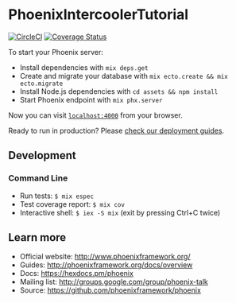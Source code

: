 # PhoenixIntercoolerTutorial

[![CircleCI](https://circleci.com/gh/kimlindholm/phoenix_intercooler_tutorial/tree/integration_tests.svg?style=shield)](https://circleci.com/gh/kimlindholm/phoenix_intercooler_tutorial/tree/integration_tests)
[![Coverage Status](https://coveralls.io/repos/github/kimlindholm/phoenix_intercooler_tutorial/badge.svg?branch=integration_tests)](https://coveralls.io/github/kimlindholm/phoenix_intercooler_tutorial?branch=integration_tests)

To start your Phoenix server:

  * Install dependencies with `mix deps.get`
  * Create and migrate your database with `mix ecto.create && mix ecto.migrate`
  * Install Node.js dependencies with `cd assets && npm install`
  * Start Phoenix endpoint with `mix phx.server`

Now you can visit [`localhost:4000`](http://localhost:4000) from your browser.

Ready to run in production? Please [check our deployment guides](http://www.phoenixframework.org/docs/deployment).

## Development

### Command Line

* Run tests: `$ mix espec`
* Test coverage report: `$ mix cov`
* Interactive shell: `$ iex -S mix` (exit by pressing Ctrl+C twice)

## Learn more

  * Official website: http://www.phoenixframework.org/
  * Guides: http://phoenixframework.org/docs/overview
  * Docs: https://hexdocs.pm/phoenix
  * Mailing list: http://groups.google.com/group/phoenix-talk
  * Source: https://github.com/phoenixframework/phoenix
